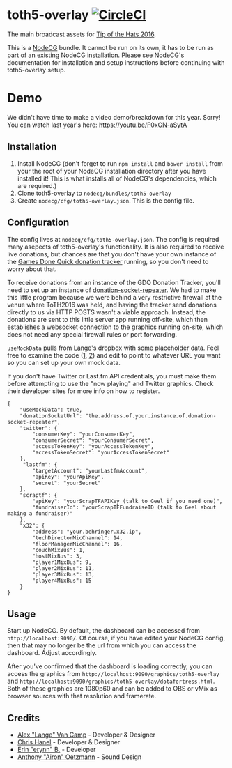 # toth5-overlay [![CircleCI](https://circleci.com/gh/TipoftheHats/toth5-overlay.svg?style=svg&circle-token=dac175649e102641f7aaed825ebabcaae330f7e2)](https://circleci.com/gh/TipoftheHats/toth5-overlay)
The main broadcast assets for [Tip of the Hats 2016](http://tipofthehats.org/).

This is a [NodeCG](http://github.com/nodecg/nodecg) bundle. It cannot be run on its own, it has to be run as part of an existing NodeCG installation. Please see NodeCG's documentation for installation and setup instructions before continuing with toth5-overlay setup.

# Demo
We didn't have time to make a video demo/breakdown for this year. Sorry! You can watch last year's here: https://youtu.be/F0xGN-aSytA

## Installation
1. Install NodeCG (don't forget to run `npm install` and `bower install` from your the root of your NodeCG installation directory after you have installed it! This is what installs all of NodeCG's dependencies, which are required.)
2. Clone toth5-overlay to `nodecg/bundles/toth5-overlay`
3. Create `nodecg/cfg/toth5-overlay.json`. This is the config file.

## Configuration
The config lives at `nodecg/cfg/toth5-overlay.json`. The config is required many asepects of toth5-overlay's functionality. 
It is also required to receive live donations, but chances are that you don't have your own instance of the [Games Done Quick donation tracker](https://github.com/GamesDoneQuick/donation-tracker) running, so you don't need to worry about that.

To receive donations from an instance of the GDQ Donation Tracker, you'll need to set up an instance of [donation-socket-repeater](https://github.com/TipoftheHats/donation-socket-repeater).
We had to make this little program because we were behind a very restrictive firewall at the venue where ToTH2016 was held,
and having the tracker send donations directly to us via HTTP POSTS wasn't a viable approach. Instead, the donations are
sent to this little server app running off-site, which then establishes a websocket connection to the graphics running on-site,
which does not need any special firewall rules or port forwarding.

`useMockData` pulls from [Lange](https://github.com/Lange)'s dropbox with some placeholder data. Feel free to examine the code 
([1](https://github.com/TipoftheHats/toth5-overlay/blob/932bdbe87392c16d43140620e07c81d23447ecdd/extension/bids.js#L41), 
[2](https://github.com/TipoftheHats/toth5-overlay/blob/932bdbe87392c16d43140620e07c81d23447ecdd/extension/completed-challenges.js#L23)) 
and edit to point to whatever URL you want so you can set up your own mock data.

If you don't have Twitter or Last.fm API credentials, you must make them before attempting to use the "now playing" and 
Twitter graphics. Check their developer sites for more info on how to register.
```
{
	"useMockData": true,
	"donationSocketUrl": "the.address.of.your.instance.of.donation-socket-repeater",
	"twitter": {
		"consumerKey": "yourConsumerKey",
		"consumerSecret": "yourConsumerSecret",
		"accessTokenKey": "yourAccessTokenKey",
		"accessTokenSecret": "yourAccessTokenSecret"
	},
	 "lastfm": {
		"targetAccount": "yourLastfmAccount",
		"apiKey": "yourApiKey",
		"secret": "yourSecret"
	},
	"scraptf": {
		"apiKey": "yourScrapTFAPIKey (talk to Geel if you need one)",
		"fundraiserId": "yourScrapTFFundraiseID (talk to Geel about making a fundraiser)"
	},
	"x32": {
		"address": "your.behringer.x32.ip",
		"techDirectorMicChannel": 14,
		"floorManagerMicChannel": 16,
		"couchMixBus": 1,
		"hostMixBus": 3,
		"player1MixBus": 9,
		"player2MixBus": 11,
		"player3MixBus": 13,
		"player4MixBus": 15
	}
}
```

## Usage
Start up NodeCG. By default, the dashboard can be accessed from `http://localhost:9090/`. Of course, 
if you have edited your NodeCG config, then that may no longer be the url from which you can access the dashboard. 
Adjust accordingly.

After you've confirmed that the dashboard is loading correctly, you can access the graphics from 
`http://localhost:9090/graphics/toth5-overlay` and `http://localhost:9090/graphics/toth5-overlay/dotafortress.html`. 
Both of these graphics are 1080p60 and can be added to OBS or vMix as browser sources with that resolution and framerate.

## Credits
- [Alex "Lange" Van Camp](http://alexvan.camp/) - Developer & Designer
- [Chris Hanel](http://chrishanel.com/) - Developer & Designer
- [Erin "erynn" B.](https://github.com/erynnb) - Developer
- [Anthony "Airon" Oetzmann](http://aironaudio.weebly.com/) - Sound Design
